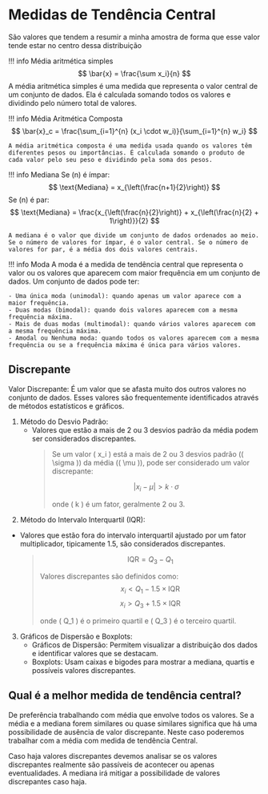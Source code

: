 # Medidas de Tendência Central

São valores que tendem a resumir a minha amostra  de forma que esse valor tende estar no centro dessa distribuição

!!! info Média aritmética simples
    $$
    \bar{x} = \frac{\sum x_i}{n}
    $$
    A média aritmética simples é uma medida que representa o valor central de um conjunto de dados. Ela é calculada somando todos os valores e dividindo pelo número total de valores.
  
!!! info Média Aritmética Composta
    $$
    \bar{x}_c = \frac{\sum_{i=1}^{n} (x_i \cdot w_i)}{\sum_{i=1}^{n} w_i}
    $$

    A média aritmética composta é uma medida usada quando os valores têm diferentes pesos ou importâncias. É calculada somando o produto de cada valor pelo seu peso e dividindo pela soma dos pesos.

!!! info Mediana
    Se \(n\) é ímpar:
    $$
    \text{Mediana} = x_{\left(\frac{n+1}{2}\right)}
    $$
    Se \(n\) é par:
    $$
    \text{Mediana} = \frac{x_{\left(\frac{n}{2}\right)} + x_{\left(\frac{n}{2} + 1\right)}}{2}
    $$

    A mediana é o valor que divide um conjunto de dados ordenados ao meio. Se o número de valores for ímpar, é o valor central. Se o número de valores for par, é a média dos dois valores centrais.

!!! info Moda
    A moda é a medida de tendência central que representa o valor ou os valores que aparecem com maior frequência em um conjunto de dados. Um conjunto de dados pode ter:

    - Uma única moda (unimodal): quando apenas um valor aparece com a maior frequência.
    - Duas modas (bimodal): quando dois valores aparecem com a mesma frequência máxima.
    - Mais de duas modas (multimodal): quando vários valores aparecem com a mesma frequência máxima.
    - Amodal ou Nenhuma moda: quando todos os valores aparecem com a mesma frequência ou se a frequência máxima é única para vários valores.

## Discrepante

Valor Discrepante: É um valor que se afasta muito dos outros valores no conjunto de dados. Esses valores são frequentemente identificados através de métodos estatísticos e gráficos.

1. Método do Desvio Padrão:
   - Valores que estão a mais de 2 ou 3 desvios padrão da média podem ser considerados discrepantes.
     > Se um valor \( x_i \) está a mais de 2 ou 3 desvios padrão (\( \sigma \)) da média (\( \mu \)), pode ser considerado um valor discrepante:
     > 
     > $$ |x_i - \mu| > k \cdot \sigma $$
     > 
     > onde \( k \) é um fator, geralmente 2 ou 3.
2. Método do Intervalo Interquartil (IQR):
  - Valores que estão fora do intervalo interquartil ajustado por um fator multiplicador, tipicamente 1.5, são considerados discrepantes.
    > $$ \text{IQR} = Q_3 - Q_1 $$
    >
    > Valores discrepantes são definidos como:
    > $$ x_i < Q_1 - 1.5 \times \text{IQR} $$
    > $$ x_i > Q_3 + 1.5 \times \text{IQR} $$
    >
    > onde \( Q_1 \) é o primeiro quartil e \( Q_3 \) é o terceiro quartil.
3. Gráficos de Dispersão e Boxplots:
   - Gráficos de Dispersão: Permitem visualizar a distribuição dos dados e identificar valores que se destacam.
   - Boxplots: Usam caixas e bigodes para mostrar a mediana, quartis e possíveis valores discrepantes.

## Qual é a melhor medida de tendência central?

De preferência trabalhando com média que envolve todos os valores.
Se a média e a mediana forem similares ou quase similares significa que há uma possibilidade de ausência de valor discrepante. Neste caso poderemos trabalhar com a média com medida de tendência Central.

Caso haja valores discrepantes devemos analisar se os valores discrepantes realmente são passíveis de acontecer ou apenas eventualidades.
A mediana irá mitigar a possibilidade de valores discrepantes caso haja.
